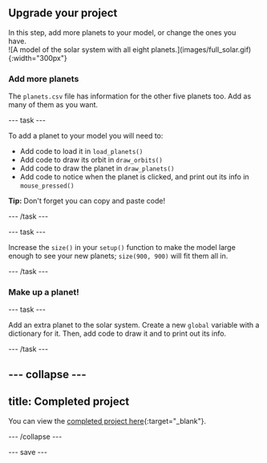 ## Upgrade your project

<div style="display: flex; flex-wrap: wrap">
<div style="flex-basis: 200px; flex-grow: 1; margin-right: 15px;">
In this step, add more planets to your model, or change the ones you have.
</div>
<div>
![A model of the solar system with all eight planets.](images/full_solar.gif){:width="300px"}
</div>
</div>

### Add more planets
The `planets.csv` file has information for the other five planets too. Add as many of them as you want.

--- task ---

To add a planet to your model you will need to:
 - Add code to load it in `load_planets()`
 - Add code to draw its orbit in `draw_orbits()`
 - Add code to draw the planet in `draw_planets()`
 - Add code to notice when the planet is clicked, and print out its info in `mouse_pressed()`

 **Tip:** Don't forget you can copy and paste code!

--- /task ---

--- task ---

Increase the `size()` in your `setup()` function to make the model large enough to see your new planets; `size(900, 900)` will fit them all in.

--- /task ---

### Make up a planet!

--- task ---

Add an extra planet to the solar system. Create a new `global` variable with a dictionary for it. Then, add code to draw it and to print out its info.

--- /task ---

--- collapse ---
---
title: Completed project
---

You can view the [completed project here](https://trinket.io/python/33d830b0ce){:target="_blank"}.

--- /collapse ---

--- save ---
